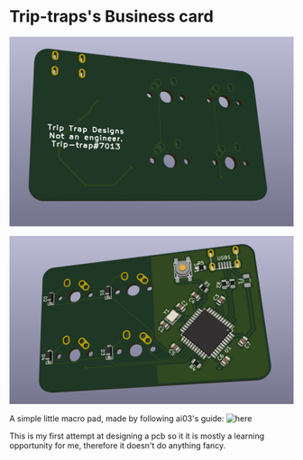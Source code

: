 # Trip-traps's Business card
![image of front](first-pcb-front.png)

![image of back](first-pcb-back.png)

A simple little macro pad, made by following ai03's guide: ![here](https://wiki.ai03.me/books/pcb-design/chapter/pcb-designer-guide)

This is my first attempt at designing a pcb so it it is mostly a learning opportunity for me, therefore it doesn't do anything fancy.
